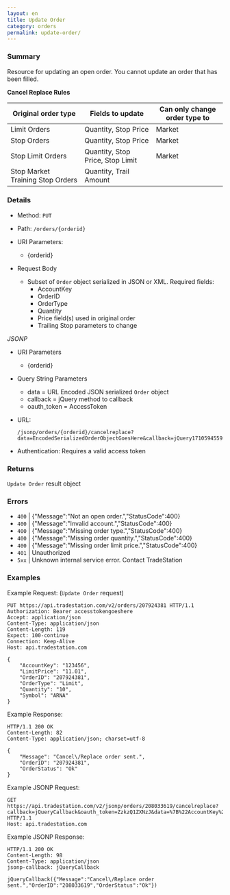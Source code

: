 ```yaml
---
layout: en
title: Update Order
category: orders
permalink: update-order/
---
```


### Summary

Resource for updating an open order. You cannot update an order that has been filled.

**Cancel Replace Rules**

| Original order type              | Fields to update                 | Can only change order type to |
| -------------------------------- | -------------------------------- | ----------------------------- |
| Limit Orders                     | Quantity, Stop Price             | Market                        |
| Stop Orders                      | Quantity, Stop Price             | Market                        |
| Stop Limit Orders                | Quantity, Stop Price, Stop Limit | Market                        |
| Stop Market Training Stop Orders | Quantity, Trail Amount           |                               |

### Details

* Method: `PUT`
* Path: `/orders/{orderid}`
* URI Parameters:

  * {orderid}
* Request Body

  * Subset of `Order` object serialized in JSON or XML. Required fields:
    * AccountKey
    * OrderID
    * OrderType
    * Quantity
    * Price field(s) used in original order
    * Trailing Stop parameters to change

*JSONP*

* URI Parameters

  * {orderid}
* Query String Parameters
  * data = URL Encoded JSON serialized `Order` object
  * callback = jQuery method to callback
  * oauth_token = AccessToken
* URL:

      /jsonp/orders/{orderid}/cancelreplace?data=EncodedSerializedOrderObjectGoesHere&callback=jQuery17105945590266492218_1328295375410&_=1328295376318&oauth_token=AccessTokenGoesHere

* Authentication: Requires a valid access token

### Returns

`Update Order` result object

### Errors

* `400` | {"Message":"Not an open order.","StatusCode":400}
* `400` | {"Message":"Invalid account.","StatusCode":400}
* `400` | {"Message":"Missing order type.","StatusCode":400}
* `400` | {"Message":"Missing order quantity.","StatusCode":400}
* `400` | {"Message":"Missing order limit price.","StatusCode":400}
* `401` | Unauthorized
* `5xx` | Unknown internal service error. Contact TradeStation

### Examples

Example Request: (`Update Order` request)

    PUT https://api.tradestation.com/v2/orders/207924381 HTTP/1.1
    Authorization: Bearer accesstokengoeshere
    Accept: application/json
    Content-Type: application/json
    Content-Length: 119
    Expect: 100-continue
    Connection: Keep-Alive
    Host: api.tradestation.com

    {
        "AccountKey": "123456",
        "LimitPrice": "11.01",
        "OrderID": "207924381",
        "OrderType": "Limit",
        "Quantity": "10",
        "Symbol": "ARNA"
    }

Example Response:

    HTTP/1.1 200 OK
    Content-Length: 82
    Content-Type: application/json; charset=utf-8

    {
        "Message": "Cancel\/Replace order sent.",
        "OrderID": "207924381",
        "OrderStatus": "Ok"
    }

Example JSONP Request:

    GET https://api.tradestation.com/v2/jsonp/orders/208033619/cancelreplace?callback=jQueryCallback&oauth_token=ZzkzQ1ZXNzJ&data=%7B%22AccountKey%22%3A%22114278%22%2C%22AssetType%22%3A%22FX%22%2C%22LimitPrice%22%3A%221%22%2C%22OrderType%22%3A%22Limit%22%2C%22Quantity%22%3A%2220000%22%2C%22Symbol%22%3A%22USDJPY%22%2C%22TradeAction%22%3A%22Buy%22%2C%20%22OrderID%22%3A208033619%7D%0A HTTP/1.1
    Host: api.tradestation.com

Example JSONP Response:

    HTTP/1.1 200 OK
    Content-Length: 98
    Content-Type: application/json
    jsonp-callback: jQueryCallback

    jQueryCallback({"Message":"Cancel\/Replace order sent.","OrderID":"208033619","OrderStatus":"Ok"})
